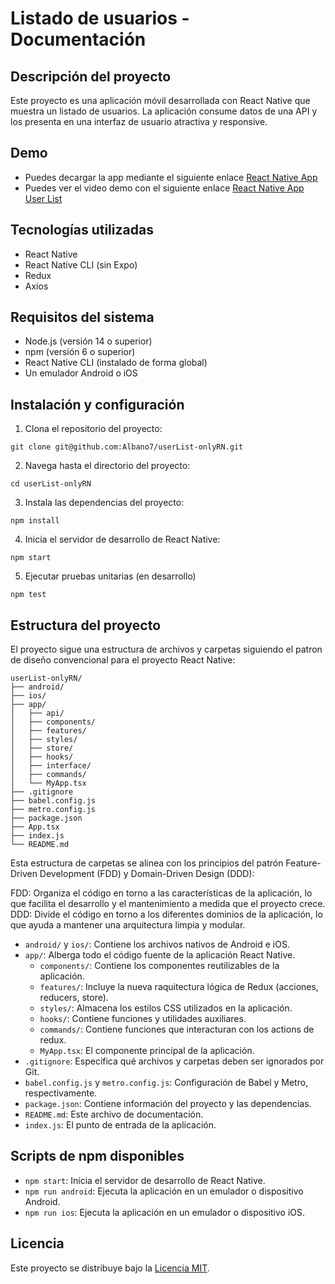 # Listado de usuarios - Documentación

## Descripción del proyecto
Este proyecto es una aplicación móvil desarrollada con React Native que muestra un listado de usuarios. La aplicación consume datos de una API y los presenta en una interfaz de usuario atractiva y responsive.

## Demo
- Puedes decargar la app mediante el siguiente enlace [React Native App](https://drive.google.com/file/d/1dSLC4YnfihLFYkUSGySRygcadBazPGzu/view?usp=drive_link) 
- Puedes ver el video demo con el siguiente enlace [React Native App User List](https://youtu.be/WQYM4b8G3Kk?si=ELnbUpgELlJSx27w) 

## Tecnologías utilizadas
- React Native
- React Native CLI (sin Expo)
- Redux
- Axios

## Requisitos del sistema
- Node.js (versión 14 o superior)
- npm (versión 6 o superior)
- React Native CLI (instalado de forma global)
- Un emulador Android o iOS 

## Instalación y configuración

1. Clona el repositorio del proyecto:
```
git clone git@github.com:Albano7/userList-onlyRN.git
```

2. Navega hasta el directorio del proyecto:
```
cd userList-onlyRN
```

3. Instala las dependencias del proyecto:
```
npm install
```

4. Inicia el servidor de desarrollo de React Native:
```
npm start
```

5. Ejecutar pruebas unitarias (en desarrollo)
```
npm test
```

## Estructura del proyecto
El proyecto sigue una estructura de archivos y carpetas siguiendo el patron de diseño convencional para el proyecto React Native:

```
userList-onlyRN/
├── android/
├── ios/
├── app/
│   ├── api/
│   ├── components/
│   ├── features/
│   ├── styles/
│   ├── store/
│   ├── hooks/
│   ├── interface/
│   ├── commands/
│   └── MyApp.tsx
├── .gitignore
├── babel.config.js
├── metro.config.js
├── package.json
├── App.tsx
├── index.js
└── README.md
```

Esta estructura de carpetas se alinea con los principios del patrón Feature-Driven Development (FDD) y Domain-Driven Design (DDD):

FDD: Organiza el código en torno a las características de la aplicación, lo que facilita el desarrollo y el mantenimiento a medida que el proyecto crece.
DDD: Divide el código en torno a los diferentes dominios de la aplicación, lo que ayuda a mantener una arquitectura limpia y modular.

- `android/` y `ios/`: Contiene los archivos nativos de Android e iOS.
- `app/`: Alberga todo el código fuente de la aplicación React Native.
  - `components/`: Contiene los componentes reutilizables de la aplicación.
  - `features/`: Incluye la nueva raquitectura lógica de Redux (acciones, reducers, store).
  - `styles/`: Almacena los estilos CSS utilizados en la aplicación.
  - `hooks/`: Contiene funciones y utilidades auxiliares.
  - `commands/`: Contiene funciones que interacturan con los actions de redux.
  - `MyApp.tsx`: El componente principal de la aplicación.
- `.gitignore`: Especifica qué archivos y carpetas deben ser ignorados por Git.
- `babel.config.js` y `metro.config.js`: Configuración de Babel y Metro, respectivamente.
- `package.json`: Contiene información del proyecto y las dependencias.
- `README.md`: Este archivo de documentación.
- `index.js`: El punto de entrada de la aplicación.

## Scripts de npm disponibles

- `npm start`: Inicia el servidor de desarrollo de React Native.
- `npm run android`: Ejecuta la aplicación en un emulador o dispositivo Android.
- `npm run ios`: Ejecuta la aplicación en un emulador o dispositivo iOS.

## Licencia
Este proyecto se distribuye bajo la [Licencia MIT](LICENSE).
